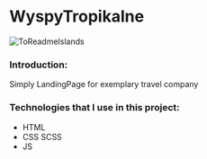 # WyspyTropikalne

![ToReadmeIslands](https://github.com/franciszekkostka/WyspyTropikalne/assets/118021999/61ca75e2-5d55-49fc-a73d-0adb1d72ae25)

### Introduction:
Simply LandingPage for exemplary travel company

### Technologies that I use in this project:
- HTML
- CSS SCSS
- JS
